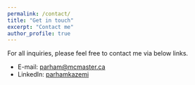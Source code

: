 ```yaml
---
permalink: /contact/
title: "Get in touch"
excerpt: "Contact me"
author_profile: true
---
```

For all inquiries, please feel free to contact me via below links.

* E-mail: parham@mcmaster.ca
* LinkedIn: [parhamkazemi](http://www.linkedin.com/in/parhamkazemi)
